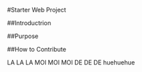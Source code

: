 #Starter Web Project

##Introductrion

##Purpose

##How to Contribute


LA LA LA
MOI MOI MOI
DE DE DE
huehuehue